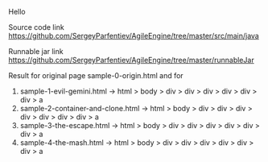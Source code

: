 Hello

Source code link https://github.com/SergeyParfentiev/AgileEngine/tree/master/src/main/java

Runnable jar link https://github.com/SergeyParfentiev/AgileEngine/tree/master/runnableJar

Result for original page sample-0-origin.html and for
1. sample-1-evil-gemini.html -> html > body > div > div > div > div > div > div > a
2. sample-2-container-and-clone.html -> html > body > div > div > div > div > div > div > div > a
3. sample-3-the-escape.html -> html > body > div > div > div > div > div > div > a
4. sample-4-the-mash.html -> html > body > div > div > div > div > div > div > a